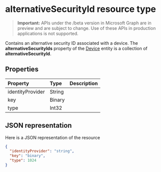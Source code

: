 # alternativeSecurityId resource type

> **Important:** APIs under the /beta version in Microsoft Graph are in preview and are subject to change. Use of these APIs in production applications is not supported.

Contains an alternative security ID associated with a device. The **alternativeSecurityIds** property of the [Device](device.md) entity is a collection of **alternativeSecurityId**.

## Properties
| Property	   | Type	|Description|
|:---------------|:--------|:----------|
|identityProvider|String|            |
|key|Binary|            |
|type|Int32|            |

## JSON representation

Here is a JSON representation of the resource

<!-- {
  "blockType": "resource",
  "optionalProperties": [

  ],
  "keyProperty": "id",
  "@odata.type": "microsoft.graph.alternativeSecurityId"
}-->

```json
{
  "identityProvider": "string",
  "key": "binary",
  "type": 1024
}

```

<!-- uuid: 8fcb5dbc-d5aa-4681-8e31-b001d5168d79
2015-10-25 14:57:30 UTC -->
<!-- {
  "type": "#page.annotation",
  "description": "alternativeSecurityId resource",
  "keywords": "",
  "section": "documentation",
  "tocPath": ""
}-->
